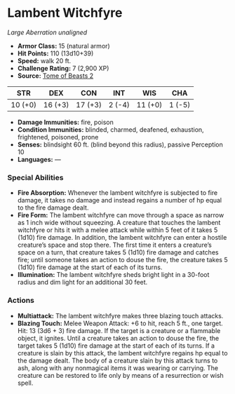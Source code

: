 # Lambent Witchfyre

*Large* *Aberration* *unaligned*

- **Armor Class:** 15 (natural armor)
- **Hit Points:** 110 (13d10+39)
- **Speed:** walk 20 ft.
- **Challenge Rating:** 7 (2,900 XP)
- **Source:** [Tome of Beasts 2](https://koboldpress.com/kpstore/product/tome-of-beasts-2-for-5th-edition/)

| STR | DEX | CON | INT | WIS | CHA |
| --- | --- | --- | --- | --- | --- |
| 10 (+0) | 16 (+3) | 17 (+3) | 2 (-4) | 11 (+0) | 1 (-5) |

- **Damage Immunities:** fire, poison
- **Condition Immunities:** blinded, charmed, deafened, exhaustion, frightened, poisoned, prone
- **Senses:** blindsight 60 ft. (blind beyond this radius), passive Perception 10
- **Languages:** —
### Special Abilities
- **Fire Absorption:** Whenever the lambent witchfyre is subjected to fire damage, it takes no damage and instead regains a number of hp equal to the fire damage dealt.
- **Fire Form:** The lambent witchfyre can move through a space as narrow as 1 inch wide without squeezing. A creature that touches the lambent witchfyre or hits it with a melee attack while within 5 feet of it takes 5 (1d10) fire damage. In addition, the lambent witchfyre can enter a hostile creature’s space and stop there. The first time it enters a creature’s space on a turn, that creature takes 5 (1d10) fire damage and catches fire; until someone takes an action to douse the fire, the creature takes 5 (1d10) fire damage at the start of each of its turns.
- **Illumination:** The lambent witchfyre sheds bright light in a 30-foot radius and dim light for an additional 30 feet.
### Actions
- **Multiattack:** The lambent witchfyre makes three blazing touch attacks.
- **Blazing Touch:** Melee Weapon Attack: +6 to hit, reach 5 ft., one target. Hit: 13 (3d6 + 3) fire damage. If the target is a creature or a flammable object, it ignites. Until a creature takes an action to douse the fire, the target takes 5 (1d10) fire damage at the start of each of its turns. If a creature is slain by this attack, the lambent witchfyre regains hp equal to the damage dealt. The body of a creature slain by this attack turns to ash, along with any nonmagical items it was wearing or carrying. The creature can be restored to life only by means of a resurrection or wish spell.
